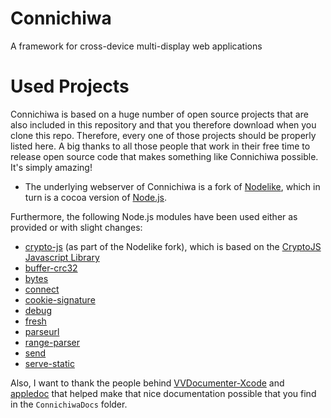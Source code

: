 Connichiwa
==========

A framework for cross-device multi-display web applications

Used Projects
==========
Connichiwa is based on a huge number of open source projects that are also included in this repository and that you therefore download when you clone this repo. Therefore, every one of those projects should be properly listed here. A big thanks to all those people that work in their free time to release open source code that makes something like Connichiwa possible. It's simply amazing!

* The underlying webserver of Connichiwa is a fork of [Nodelike](https://github.com/node-app/Nodelike), which in turn is a cocoa version of [Node.js](http://nodejs.org).

Furthermore, the following Node.js modules have been used either as provided or with slight changes:
* [crypto-js](https://github.com/evanvosberg/crypto-js) (as part of the Nodelike fork), which is based on the [CryptoJS Javascript Library](https://code.google.com/p/crypto-js/)
* [buffer-crc32](https://github.com/brianloveswords/buffer-crc32)
* [bytes](https://github.com/visionmedia/bytes.js)
* [connect](https://github.com/senchalabs/connect)
* [cookie-signature](https://github.com/visionmedia/node-cookie-signature)
* [debug](https://github.com/visionmedia/debug)
* [fresh](https://github.com/visionmedia/node-fresh)
* [parseurl](https://github.com/expressjs/parseurl)
* [range-parser](https://github.com/visionmedia/node-range-parser)
* [send](https://github.com/visionmedia/send)
* [serve-static](https://github.com/expressjs/serve-static)

Also, I want to thank the people behind [VVDocumenter-Xcode](https://github.com/onevcat/VVDocumenter-Xcode) and [appledoc](https://github.com/tomaz/appledoc) that helped make that nice documentation possible that you find in the `ConnichiwaDocs` folder.
